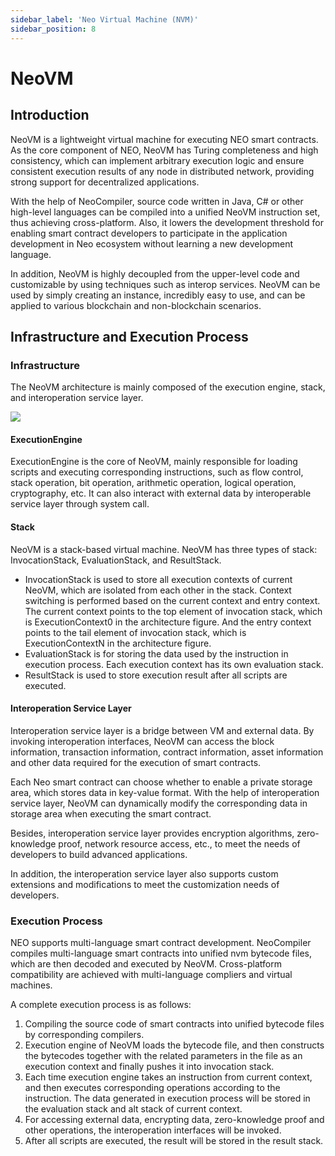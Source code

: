 ```yaml
---
sidebar_label: 'Neo Virtual Machine (NVM)'
sidebar_position: 8
---
```

# NeoVM

## Introduction 

NeoVM is a lightweight virtual machine for executing NEO smart contracts. As the core component of NEO, NeoVM has Turing completeness and high consistency, which can implement arbitrary execution logic and ensure consistent execution results of any node in distributed network, providing strong support for decentralized applications. 

With the help of NeoCompiler, source code written in Java, C# or other high-level languages can be compiled into a unified NeoVM instruction set, thus achieving cross-platform. Also, it lowers the development threshold for enabling smart contract developers to participate in the application development in Neo ecosystem without learning a new development language. 

In addition, NeoVM is highly decoupled from the upper-level code and customizable by using techniques such as interop services. NeoVM can be used by simply creating an instance, incredibly easy to use, and can be applied to various blockchain and non-blockchain scenarios.  

## Infrastructure and Execution Process  

### Infrastructure 

The NeoVM architecture is mainly composed of the execution engine, stack, and interoperation service layer. 

![](../assets/neovm.png)

#### ExecutionEngine

ExecutionEngine is the core of NeoVM, mainly responsible for loading scripts and executing corresponding instructions, such as flow control, stack operation, bit operation, arithmetic operation, logical operation, cryptography, etc. It can also interact with external data by interoperable service layer through system call. 

#### Stack  

NeoVM is a stack-based virtual machine. NeoVM has three types of stack: InvocationStack, EvaluationStack,  and ResultStack.  

- InvocationStack is used to store all execution contexts of current NeoVM, which are isolated from each other in the stack. Context switching is performed based on the current context and entry context. The current context points to the top element of invocation stack, which is ExecutionContext0 in the architecture figure. And the entry context points to the tail element of invocation stack, which is ExecutionContextN in the architecture figure.
- EvaluationStack is for storing the data used by the instruction in execution process. Each execution context has its own evaluation stack.
- ResultStack is used to store execution result after all scripts are executed. 

#### Interoperation Service Layer 

Interoperation service layer is a bridge between VM and external data. By invoking interoperation interfaces, NeoVM can access the block information, transaction information, contract information, asset information and other data required for the execution of smart contracts. 

Each Neo smart contract can choose whether to enable a private storage area, which stores data in key-value format. With the help of interoperation service layer, NeoVM can dynamically modify the corresponding data in storage area when executing the smart contract. 

Besides, interoperation service layer provides encryption algorithms, zero-knowledge proof, network resource access, etc., to meet the needs of developers to build advanced applications. 

In addition, the interoperation service layer also supports custom extensions and modifications to meet the customization needs of developers.  

### Execution Process 

NEO supports multi-language smart contract development. NeoCompiler compiles multi-language smart contracts into unified nvm bytecode files, which are then decoded and executed by NeoVM. Cross-platform compatibility are achieved with multi-language compliers and virtual machines. 

A complete execution process is as follows: 

1. Compiling the source code of smart contracts into unified bytecode files by corresponding compilers.
2. Execution engine of NeoVM loads the bytecode file, and then constructs the bytecodes together with the related parameters in the file as an execution context and finally pushes it into invocation stack.
3. Each time execution engine takes an instruction from current context, and then executes corresponding operations according to the instruction. The data generated in execution process will be stored in the evaluation stack and alt stack of current context. 
4. For accessing external data, encrypting data, zero-knowledge proof and other operations, the interoperation interfaces will be invoked.
5. After all scripts are executed, the result will be stored in the result stack.
